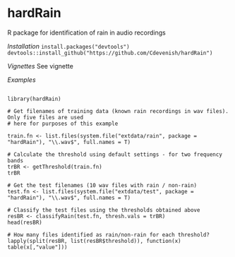 # hardRain

R package for identification of rain in audio recordings

*Installation*
`install.packages("devtools")`
`devtools::install_github("https://github.com/Cdevenish/hardRain")`

*Vignettes*
See vignette

*Examples*
```{r} 

library(hardRain)

# Get filenames of training data (known rain recordings in wav files). Only five files are used
# here for purposes of this example

train.fn <- list.files(system.file("extdata/rain", package = "hardRain"), "\\.wav$", full.names = T)

# Calculate the threshold using default settings - for two frequency bands
trBR <- getThreshold(train.fn)
trBR

# Get the test filenames (10 wav files with rain / non-rain)
test.fn <- list.files(system.file("extdata/test", package = "hardRain"), "\\.wav$", full.names = T)

# Classify the test files using the thresholds obtained above
resBR <- classifyRain(test.fn, thresh.vals = trBR)
head(resBR)

# How many files identified as rain/non-rain for each threshold?
lapply(split(resBR, list(resBR$threshold)), function(x) table(x[,"value"]))


```




